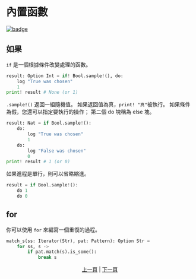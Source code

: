 # 內置函數

[![badge](https://img.shields.io/endpoint.svg?url=https%3A%2F%2Fgezf7g7pd5.execute-api.ap-northeast-1.amazonaws.com%2Fdefault%2Fsource_up_to_date%3Fowner%3Derg-lang%26repos%3Derg%26ref%3Dmain%26path%3Ddoc/EN/syntax/05_builtin_funcs.md%26commit_hash%3D51de3c9d5a9074241f55c043b9951b384836b258)](https://gezf7g7pd5.execute-api.ap-northeast-1.amazonaws.com/default/source_up_to_date?owner=erg-lang&repos=erg&ref=main&path=doc/EN/syntax/05_builtin_funcs.md&commit_hash=51de3c9d5a9074241f55c043b9951b384836b258)

## 如果

`if` 是一個根據條件改變處理的函數。

```python
result: Option Int = if! Bool.sample!(), do:
    log "True was chosen"
    1
print! result # None (or 1)
```

`.sample!()` 返回一組隨機值。 如果返回值為真，`print! "真"`被執行。
如果條件為假，您還可以指定要執行的操作； 第二個 do 塊稱為 else 塊。

```python
result: Nat = if Bool.sample!():
    do:
        log "True was chosen"
        1
    do:
        log "False was chosen"
        0
print! result # 1 (or 0)
```

如果進程是單行，則可以省略縮進。

```python
result = if Bool.sample!():
    do 1
    do 0
```

## for

你可以使用 `for` 來編寫一個重復的過程。

```python
match_s(ss: Iterator(Str), pat: Pattern): Option Str =
    for ss, s ->
        if pat.match(s).is_some():
            break s
```

<p align='center'>
    <a href='./04_function.md'>上一頁</a> | <a href='./06_operator.md'>下一頁</a>
</p>
